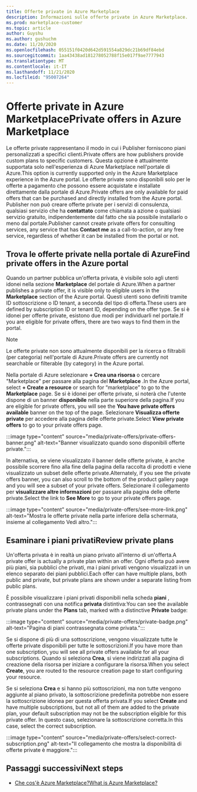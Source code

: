 ```yaml
---
title: Offerte private in Azure Marketplace
description: Informazioni sulle offerte private in Azure Marketplace.
ms.prod: marketplace-customer
ms.topic: article
author: Guyshu
ms.author: gushuchm
ms.date: 11/20/2020
ms.openlocfilehash: 055151f0420d642d591554a829dc21b69df84ebd
ms.sourcegitcommit: 1aa43438ad181278052788f15e017f9ae7777943
ms.translationtype: MT
ms.contentlocale: it-IT
ms.lasthandoff: 11/21/2020
ms.locfileid: "95007264"
---
```

# <a name="private-offers-in-azure-marketplace"></a><span data-ttu-id="42f76-103">Offerte private in Azure Marketplace</span><span class="sxs-lookup"><span data-stu-id="42f76-103">Private offers in Azure Marketplace</span></span>

<span data-ttu-id="42f76-104">Le offerte private rappresentano il modo in cui i Publisher forniscono piani personalizzati a specifici clienti.</span><span class="sxs-lookup"><span data-stu-id="42f76-104">Private offers are how publishers provide custom plans to specific customers.</span></span> <span data-ttu-id="42f76-105">Questa opzione è attualmente supportata solo nell'esperienza di Azure Marketplace nell'portale di Azure.</span><span class="sxs-lookup"><span data-stu-id="42f76-105">This option is currently supported only in the Azure Marketplace experience in the Azure portal.</span></span> <span data-ttu-id="42f76-106">Le offerte private sono disponibili solo per le offerte a pagamento che possono essere acquistate e installate direttamente dalla portale di Azure.</span><span class="sxs-lookup"><span data-stu-id="42f76-106">Private offers are only available for paid offers that can be purchased and directly installed from the Azure portal.</span></span> <span data-ttu-id="42f76-107">Publisher non può creare offerte private per i servizi di consulenza, qualsiasi servizio che ha **contattato** come chiamata a azione o qualsiasi servizio gratuito, indipendentemente dal fatto che sia possibile installarlo o meno dal portale.</span><span class="sxs-lookup"><span data-stu-id="42f76-107">Publisher cannot create private offers for consulting services, any service that has **Contact me** as a call-to-action, or any free service, regardless of whether it can be installed from the portal or not.</span></span>

## <a name="find-private-offers-in-the-azure-portal"></a><span data-ttu-id="42f76-108">Trova le offerte private nella portale di Azure</span><span class="sxs-lookup"><span data-stu-id="42f76-108">Find private offers in the Azure portal</span></span>

<span data-ttu-id="42f76-109">Quando un partner pubblica un'offerta privata, è visibile solo agli utenti idonei nella sezione **Marketplace** del portale di Azure.</span><span class="sxs-lookup"><span data-stu-id="42f76-109">When a partner publishes a private offer, it is visible only to eligible users in the **Marketplace** section of the Azure portal.</span></span> <span data-ttu-id="42f76-110">Questi utenti sono definiti tramite ID sottoscrizione o ID tenant, a seconda del tipo di offerta.</span><span class="sxs-lookup"><span data-stu-id="42f76-110">These users are defined by subscription ID or tenant ID, depending on the offer type.</span></span> <span data-ttu-id="42f76-111">Se si è idonei per offerte private, esistono due modi per individuarli nel portale.</span><span class="sxs-lookup"><span data-stu-id="42f76-111">If you are eligible for  private offers, there are two ways to find them in the portal.</span></span>

> [!NOTE]
> <span data-ttu-id="42f76-112">Le offerte private non sono attualmente disponibili per la ricerca o filtrabili (per categoria) nell'portale di Azure.</span><span class="sxs-lookup"><span data-stu-id="42f76-112">Private offers are currently not searchable or filterable (by category) in the Azure portal.</span></span>

<span data-ttu-id="42f76-113">Nella portale di Azure selezionare **+ Crea una risorsa** o cercare "Marketplace" per passare alla pagina del **Marketplace** .</span><span class="sxs-lookup"><span data-stu-id="42f76-113">In the Azure portal, select **+ Create a resource** or search for “marketplace” to go to the **Marketplace** page.</span></span> <span data-ttu-id="42f76-114">Se si è idonei per offerte private, si noterà che l'utente dispone di un banner **disponibile** nella parte superiore della pagina.</span><span class="sxs-lookup"><span data-stu-id="42f76-114">If you are eligible for private offers, you will see the **You have private offers available** banner on the top of the page.</span></span> <span data-ttu-id="42f76-115">Selezionare **Visualizza offerte private** per accedere alla pagina delle offerte private.</span><span class="sxs-lookup"><span data-stu-id="42f76-115">Select **View private offers** to go to your private offers page.</span></span>

:::image type="content" source="media/private-offers/private-offers-banner.png" alt-text="Banner visualizzato quando sono disponibili offerte private.":::

<span data-ttu-id="42f76-117">In alternativa, se viene visualizzato il banner delle offerte private, è anche possibile scorrere fino alla fine della pagina della raccolta di prodotti e viene visualizzato un subset delle offerte private.</span><span class="sxs-lookup"><span data-stu-id="42f76-117">Alternately, if you see the private offers banner, you can also scroll to the bottom of the product gallery page and you will see a subset of your private offers.</span></span> <span data-ttu-id="42f76-118">Selezionare il collegamento per **visualizzare altre informazioni** per passare alla pagina delle offerte private.</span><span class="sxs-lookup"><span data-stu-id="42f76-118">Select the link to **See More** to go to your private offers page.</span></span>

:::image type="content" source="media/private-offers/see-more-link.png" alt-text="Mostra le offerte private nella parte inferiore della schermata, insieme al collegamento Vedi altro.":::

## <a name="review-private-plans"></a><span data-ttu-id="42f76-120">Esaminare i piani privati</span><span class="sxs-lookup"><span data-stu-id="42f76-120">Review private plans</span></span>

<span data-ttu-id="42f76-121">Un'offerta privata è in realtà un piano privato all'interno di un'offerta.</span><span class="sxs-lookup"><span data-stu-id="42f76-121">A private offer is actually a private plan within an offer.</span></span> <span data-ttu-id="42f76-122">Ogni offerta può avere più piani, sia pubblici che privati, ma i piani privati vengono visualizzati in un elenco separato dei piani pubblici.</span><span class="sxs-lookup"><span data-stu-id="42f76-122">Each offer can have multiple plans, both public and private, but private plans are shown under a separate listing from public plans.</span></span>

<span data-ttu-id="42f76-123">È possibile visualizzare i piani privati disponibili nella scheda **piani** , contrassegnati con una notifica **privata** distintiva:</span><span class="sxs-lookup"><span data-stu-id="42f76-123">You can see the available private plans under the **Plans** tab, marked with a distinctive **Private** badge:</span></span>

:::image type="content" source="media/private-offers/private-badge.png" alt-text="Pagina di piani contrassegnata come privata.":::

<span data-ttu-id="42f76-125">Se si dispone di più di una sottoscrizione, vengono visualizzate tutte le offerte private disponibili per tutte le sottoscrizioni.</span><span class="sxs-lookup"><span data-stu-id="42f76-125">If you have more than one subscription, you will see all private offers available for all your subscriptions.</span></span> <span data-ttu-id="42f76-126">Quando si seleziona **Crea**, si viene indirizzati alla pagina di creazione della risorsa per iniziare a configurare la risorsa.</span><span class="sxs-lookup"><span data-stu-id="42f76-126">When you select **Create**, you are routed to the resource creation page to start configuring your resource.</span></span>

<span data-ttu-id="42f76-127">Se si seleziona **Crea** e si hanno più sottoscrizioni, ma non tutte vengono aggiunte al piano privato, la sottoscrizione predefinita potrebbe non essere la sottoscrizione idonea per questa offerta privata.</span><span class="sxs-lookup"><span data-stu-id="42f76-127">If you select **Create** and have multiple subscriptions, but not all of them are added to the private plan, your default subscription may not be the subscription eligible for this private offer.</span></span> <span data-ttu-id="42f76-128">In questo caso, selezionare la sottoscrizione corretta.</span><span class="sxs-lookup"><span data-stu-id="42f76-128">In this case, select the correct subscription.</span></span>

:::image type="content" source="media/private-offers/select-correct-subscription.png" alt-text="Il collegamento che mostra la disponibilità di offerte private è maggiore.":::

## <a name="next-steps"></a><span data-ttu-id="42f76-130">Passaggi successivi</span><span class="sxs-lookup"><span data-stu-id="42f76-130">Next steps</span></span>

- [<span data-ttu-id="42f76-131">Che cos'è Azure Marketplace?</span><span class="sxs-lookup"><span data-stu-id="42f76-131">What is Azure Marketplace?</span></span>](azure-marketplace-overview.md)
